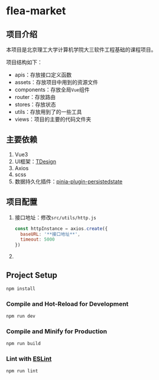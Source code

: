 # flea-market

## 项目介绍

本项目是北京理工大学计算机学院大三软件工程基础的课程项目。

项目结构如下：

- apis：存放接口定义函数
- assets：存放项目中用到的资源文件
- components：存放全局`Vue`组件
- router：存放路由
- stores：存放状态
- utils：存放用到了的一些工具
- views：项目的主要的代码文件夹

## 主要依赖

1. Vue3
2. UI框架：[TDesign](https://tdesign.tencent.com/vue-next/overview)
3. Axios
4. scss
5. 数据持久化插件：[pinia-plugin-persistedstate](https://prazdevs.github.io/pinia-plugin-persistedstate)

## 项目配置

1. 接口地址：修改`src/utils/http.js`

   ```javascript
   const httpInstance = axios.create({
     baseURL: '**接口地址**',
     timeout: 5000
   })
   ```

2.

## Project Setup

```sh
npm install
```

### Compile and Hot-Reload for Development

```sh
npm run dev
```

### Compile and Minify for Production

```sh
npm run build
```

### Lint with [ESLint](https://eslint.org/)

```sh
npm run lint
```

